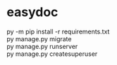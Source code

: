 # easydoc
py -m pip install -r requirements.txt  
py manage.py migrate  
py manage.py runserver  
py manage.py createsuperuser  
